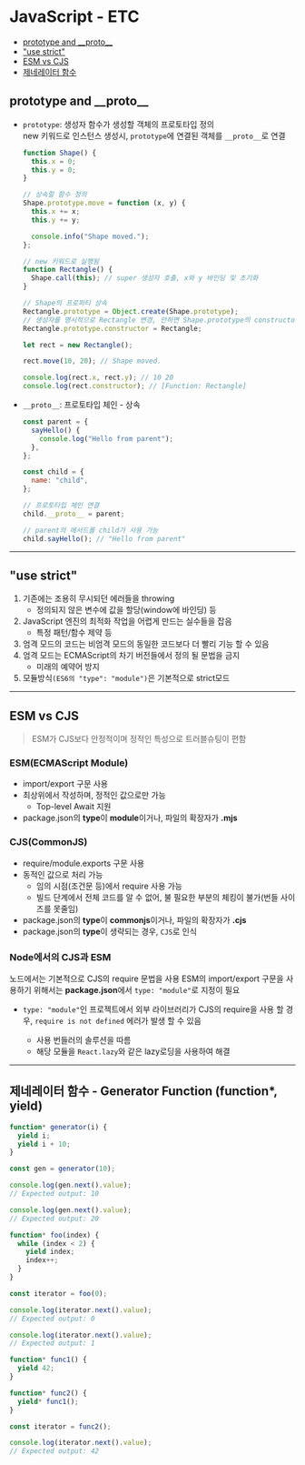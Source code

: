 # JavaScript - ETC

- [prototype and \_\_proto\_\_](#prototype-and-__proto__)
- ["use strict"](#use-strict)
- [ESM vs CJS](#esm-vs-cjs)
- [제네레이터 함수](#제네레이터-함수---generator-function-function-yield)

## **prototype** and **\_\_proto\_\_**

- `prototype`: 생성자 함수가 생성할 객체의 프로토타입 정의\
  new 키워드로 인스턴스 생성시, `prototype`에 연결된 객체를 `__proto__`로 연결

  ```javascript
  function Shape() {
    this.x = 0;
    this.y = 0;
  }

  // 상속할 함수 정의
  Shape.prototype.move = function (x, y) {
    this.x += x;
    this.y += y;

    console.info("Shape moved.");
  };

  // new 키워드로 실행됨
  function Rectangle() {
    Shape.call(this); // super 생성자 호출, x와 y 바인딩 및 초기화
  }

  // Shape의 프로퍼티 상속
  Rectangle.prototype = Object.create(Shape.prototype);
  // 생성자를 명시적으로 Rectangle 변경, 안하면 Shape.prototype의 constructor를 가르킴
  Rectangle.prototype.constructor = Rectangle;

  let rect = new Rectangle();

  rect.move(10, 20); // Shape moved.

  console.log(rect.x, rect.y); // 10 20
  console.log(rect.constructor); // [Function: Rectangle]
  ```

- `__proto__`: 프로토타입 체인 - 상속

  ```javascript
  const parent = {
    sayHello() {
      console.log("Hello from parent");
    },
  };

  const child = {
    name: "child",
  };

  // 프로토타입 체인 연결
  child.__proto__ = parent;

  // parent의 메서드를 child가 사용 가능
  child.sayHello(); // "Hello from parent"
  ```

---

## "use strict"

1. 기존에는 조용히 무시되던 에러들을 throwing
   - 정의되지 않은 변수에 값을 할당(window에 바인딩) 등
2. JavaScript 엔진의 최적화 작업을 어렵게 만드는 실수들을 잡음
   - 특정 패턴/함수 제약 등
3. 엄격 모드의 코드는 비엄격 모드의 동일한 코드보다 더 빨리 기능 할 수 있음
4. 엄격 모드는 ECMAScript의 차기 버전들에서 정의 될 문법을 금지
   - 미래의 예약어 방지
5. 모듈방식`(ES6의 "type": "module")`은 기본적으로 strict모드

---

## **ESM** vs **CJS**

> ESM가 CJS보다 안정적이며 정적인 특성으로 트러블슈팅이 편함

### ESM(ECMAScript Module)

- import/export 구문 사용
- 최상위에서 작성하며, 정적인 값으로만 가능
  - Top-level Await 지원
- package.json의 **type**이 **module**이거나, 파일의 확장자가 **.mjs**

### CJS(CommonJS)

- require/module.exports 구문 사용
- 동적인 값으로 처리 가능
  - 임의 시점(조건문 등)에서 require 사용 가능
  - 빌드 단계에서 전체 코드를 알 수 없어, 불 필요한 부분의 체킹이 불가(번들 사이즈를 못줄임)
- package.json의 **type**이 **commonjs**이거나, 파일의 확장자가 **.cjs**
- package.json의 **type**이 생략되는 경우, `CJS`로 인식

### Node에서의 CJS과 ESM

노드에서는 기본적으로 CJS의 require 문법을 사용
ESM의 import/export 구문을 사용하기 위해서는 **package.json**에서 `type: "module"`로 지정이 필요

- `type: "module"`인 프로젝트에서 외부 라이브러리가 CJS의 require을 사용 할 경우, `require is not defined` 에러가 발생 할 수 있음

  - 사용 번들러의 솔루션을 따름
  - 해당 모듈을 `React.lazy`와 같은 lazy로딩을 사용하여 해결

---

## 제네레이터 함수 - Generator Function (function\*, yield)

```javascript
function* generator(i) {
  yield i;
  yield i + 10;
}

const gen = generator(10);

console.log(gen.next().value);
// Expected output: 10

console.log(gen.next().value);
// Expected output: 20
```

```javascript
function* foo(index) {
  while (index < 2) {
    yield index;
    index++;
  }
}

const iterator = foo(0);

console.log(iterator.next().value);
// Expected output: 0

console.log(iterator.next().value);
// Expected output: 1
```

```javascript
function* func1() {
  yield 42;
}

function* func2() {
  yield* func1();
}

const iterator = func2();

console.log(iterator.next().value);
// Expected output: 42
```
